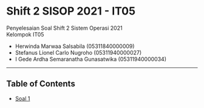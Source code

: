 # Shift 2 SISOP 2021 - IT05
Penyelesaian Soal Shift 2 Sistem Operasi 2021\
Kelompok IT05
  * Herwinda Marwaa Salsabila (05311840000009)
  * Stefanus Lionel Carlo Nugroho (05311940000027)
  * I Gede Ardha Semaranatha Gunasatwika (05311940000034)

---
## Table of Contents
* [Soal 1](#soal-1)


